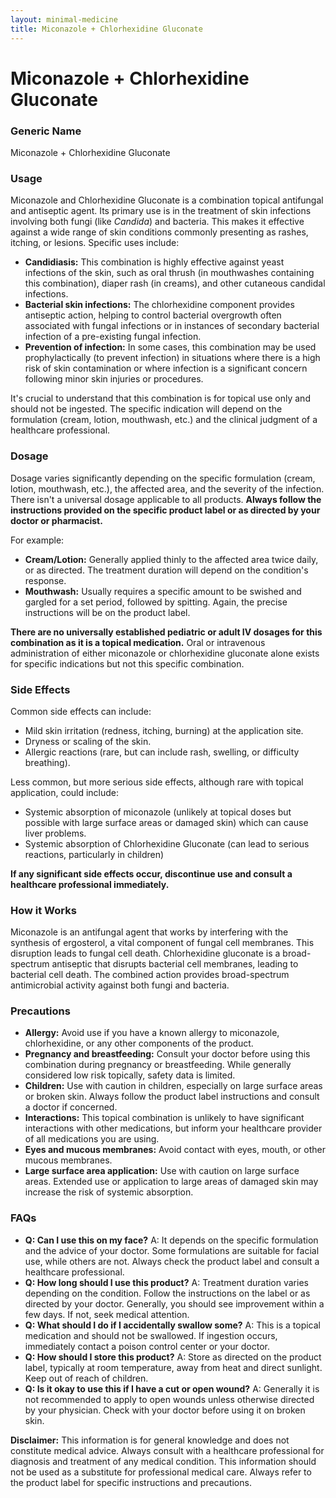 ```yaml
---
layout: minimal-medicine
title: Miconazole + Chlorhexidine Gluconate
---
```


# Miconazole + Chlorhexidine Gluconate
### Generic Name
Miconazole + Chlorhexidine Gluconate

### Usage

Miconazole and Chlorhexidine Gluconate is a combination topical antifungal and antiseptic agent.  Its primary use is in the treatment of skin infections involving both fungi (like *Candida*) and bacteria. This makes it effective against a wide range of skin conditions commonly presenting as rashes, itching, or lesions.  Specific uses include:

* **Candidiasis:**  This combination is highly effective against yeast infections of the skin, such as oral thrush (in mouthwashes containing this combination), diaper rash (in creams), and other cutaneous candidal infections.
* **Bacterial skin infections:**  The chlorhexidine component provides antiseptic action, helping to control bacterial overgrowth often associated with fungal infections or in instances of secondary bacterial infection of a pre-existing fungal infection.
* **Prevention of infection:** In some cases, this combination may be used prophylactically (to prevent infection) in situations where there is a high risk of skin contamination or where infection is a significant concern following minor skin injuries or procedures.


It's crucial to understand that this combination is for topical use only and should not be ingested.  The specific indication will depend on the formulation (cream, lotion, mouthwash, etc.) and the clinical judgment of a healthcare professional.

### Dosage

Dosage varies significantly depending on the specific formulation (cream, lotion, mouthwash, etc.), the affected area, and the severity of the infection.  There isn't a universal dosage applicable to all products.  **Always follow the instructions provided on the specific product label or as directed by your doctor or pharmacist.**  

For example:

* **Cream/Lotion:**  Generally applied thinly to the affected area twice daily, or as directed.  The treatment duration will depend on the condition's response.
* **Mouthwash:**  Usually requires a specific amount to be swished and gargled for a set period, followed by spitting.  Again, the precise instructions will be on the product label.

**There are no universally established pediatric or adult IV dosages for this combination as it is a topical medication.**  Oral or intravenous administration of either miconazole or chlorhexidine gluconate alone exists for specific indications but not this specific combination.


### Side Effects

Common side effects can include:

* Mild skin irritation (redness, itching, burning) at the application site.
* Dryness or scaling of the skin.
* Allergic reactions (rare, but can include rash, swelling, or difficulty breathing).

Less common, but more serious side effects, although rare with topical application, could include:

* Systemic absorption of miconazole (unlikely at topical doses but possible with large surface areas or damaged skin) which can cause liver problems.
* Systemic absorption of Chlorhexidine Gluconate (can lead to serious reactions, particularly in children)

**If any significant side effects occur, discontinue use and consult a healthcare professional immediately.**


### How it Works

Miconazole is an antifungal agent that works by interfering with the synthesis of ergosterol, a vital component of fungal cell membranes.  This disruption leads to fungal cell death.  Chlorhexidine gluconate is a broad-spectrum antiseptic that disrupts bacterial cell membranes, leading to bacterial cell death.  The combined action provides broad-spectrum antimicrobial activity against both fungi and bacteria.

### Precautions

* **Allergy:** Avoid use if you have a known allergy to miconazole, chlorhexidine, or any other components of the product.
* **Pregnancy and breastfeeding:**  Consult your doctor before using this combination during pregnancy or breastfeeding. While generally considered low risk topically, safety data is limited.
* **Children:** Use with caution in children, especially on large surface areas or broken skin.  Always follow the product label instructions and consult a doctor if concerned.
* **Interactions:** This topical combination is unlikely to have significant interactions with other medications, but inform your healthcare provider of all medications you are using.
* **Eyes and mucous membranes:** Avoid contact with eyes, mouth, or other mucous membranes.
* **Large surface area application:**  Use with caution on large surface areas.  Extended use or application to large areas of damaged skin may increase the risk of systemic absorption.

### FAQs

* **Q: Can I use this on my face?** A: It depends on the specific formulation and the advice of your doctor. Some formulations are suitable for facial use, while others are not.  Always check the product label and consult a healthcare professional.
* **Q: How long should I use this product?** A: Treatment duration varies depending on the condition. Follow the instructions on the label or as directed by your doctor.  Generally, you should see improvement within a few days.  If not, seek medical attention.
* **Q: What should I do if I accidentally swallow some?** A: This is a topical medication and should not be swallowed.  If ingestion occurs, immediately contact a poison control center or your doctor.
* **Q: How should I store this product?** A: Store as directed on the product label, typically at room temperature, away from heat and direct sunlight. Keep out of reach of children.
* **Q:  Is it okay to use this if I have a cut or open wound?** A:  Generally it is not recommended to apply to open wounds unless otherwise directed by your physician. Check with your doctor before using it on broken skin.


**Disclaimer:** This information is for general knowledge and does not constitute medical advice. Always consult with a healthcare professional for diagnosis and treatment of any medical condition.  This information should not be used as a substitute for professional medical care.  Always refer to the product label for specific instructions and precautions.
